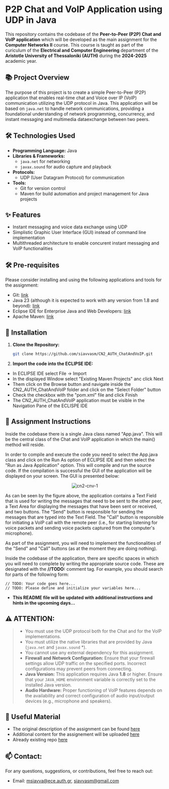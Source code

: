 # P2P Chat and VoIP Application using UDP in Java

This repository contains the codebase of the **Peer-to-Peer (P2P) Chat and VoIP application** which will be developed as the main assignment for the **Computer Networks II** course. This course is taught as part of the curiculum of the **Electrical and Computer Engineering** department of the **Aristotle University of Thessaloniki (AUTH)** during the **2024-2025** academic year.

## 📚 Project Overview

The purpose of this project is to create a simple Peer-to-Peer (P2P) application that enables real-time chat and Voice over IP (VoIP) communication utilizing the UDP protocol in Java. This application will be based on  `java.net` to handle network communications, providing a foundational understanding of network programming, concurrency, and instant messaging and multimedia dataexchange between two peers.

## 🛠️ Technologies Used

- **Programming Language:** Java
- **Libraries & Frameworks:**
  - `java.net` for networking
  - `javax.sound` for audio capture and playback
- **Protocols:**
  - UDP (User Datagram Protocol) for communication
- **Tools:**
  - Git for version control
  - Maven for build automation and project management for Java projects

## ✨ Features

- Instant messaging and voice data exchange using UDP
- Simplistic Graphic User Interface (GUI) instead of command line implementation
- Multithreaded architecture to enable concurent instant messaging and VoIP functionalities

## 🛠️ Pre-requisites 

Please consider installing and using the following applications and tools for the assignment:

- Git: [link](https://git-scm.com/downloads)
- Java 23 (although it is expected to work with any version from 1.8 and beyond): [link](https://www.oracle.com/java/technologies/downloads/)
- Eclipse IDE for Enterprise Java and Web Developers: [link](https://www.eclipse.org/downloads/packages/)
- Apache Maven: [link](https://maven.apache.org/download.cgi)

## 🚀 Installation

1. **Clone the Repository:**
   ```bash
   git clone https://github.com/siavvasm/CN2_AUTH_ChatAndVoIP.git
   ```

2. **Import the code into the ECLIPSE IDE:**

- In ECLIPSE IDE select File -> Import
- In the displayed Window select "Existing Maven Projects" anc click Next
- Them click on the Browse button and navigate inside the CN2_AUTH_ChatAndVoIP folder and click on the "Select Folder" button
- Check the checkbox with the "pom.xml" file and click Finish
- The CN2_AUTH_ChatAndVoIP application must be visible in the Navigation Pane of the ECLISPE IDE

## 📖 Assignment Instructions

Inside the codebase there is a single Java class named "App.java". This will be the central class of the Chat and VoIP application in which the main() method will reside. 

In order to compile and execute the code you need to select the App.java class and click on the Run As option of ECLIPSE IDE and then select the "Run as Java Application" option. This will compile and run the source code. If the compilation is successful the GUI of the application will be displayed on your screen. The GUI is presented below: 

<p align="center">
  <img src="https://github.com/user-attachments/assets/713e81b5-f7bc-44ec-8d6c-56fa77288c2d" alt="cn2-cnv-1">
</p>

As can be seen by the figure above, the application contains a Text Field that is used for writing the messages that need to be sent to the other peer, a Text Area for displaying the messages that have been sent or received, and two buttons. The "Send" button is responsible for sending the messages that are typed into the Text Field. The "Call" button is responsible for initiating a VoIP call with the remote peer (i.e., for starting listening for voice packets and sending voice packets captured from the computer's microphone).

As part of the assignment, you will need to implement the functionalities of the "Send" and "Call" buttons (as at the moment they are doing nothing). 

Inside the codebase of the application, there are specific spaces in which you will need to complete by writing the appropriate source code.  These are designated with the **//TODO:** comment tag. For example, you should search for parts of the following form: 

```
// TODO: Your code goes here...
// TODO: Please define and initialize your variables here...
```

- **This README file will be updated with additional instructions and hints in the upcoming days...**

## ⚠️ **ATTENTION:**
>- You must use the UDP protocol both for the Chat and for the VoIP implementations.
>- You must utilize the native libraries that are provided by Java (`java.net`  and `javax.sound` *).
>- You cannot use any external dependency for this assignment.
>- **Firewall and Network Configuration:** Ensure that your firewall settings allow UDP traffic on the specified ports. Incorrect configurations may prevent peers from connecting.
>- **Java Version:** This application requires Java **1.8** or higher. Ensure that your `JAVA_HOME` environment variable is correctly set to the installed Java version.
>- **Audio Hardware:** Proper functioning of VoIP features depends on the availability and correct configuration of audio input/output devices (e.g., microphone and speakers).

## 📄 Useful Material

- The original description of the assignment can be found [here](https://sites.google.com/view/computer-networks-ii/%CE%B5%CF%81%CE%B3%CE%B1%CF%83%CE%AF%CE%B5%CF%82)
- Additional content for the assignement will be uploaded [here](https://sites.google.com/view/computer-networks-ii)
- Already existing repo [here](https://github.com/glavdakis/CN2_AUTH_ChatAndVoIP_OLD)

## 📫 Contact: 

For any questions, suggestions, or contributions, feel free to reach out:

- Email: msiavva@ece.auth.gr, siavvasm@gmail.com

 
